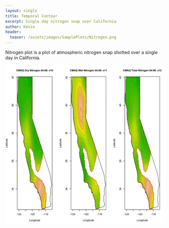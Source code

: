 ```yaml
---
layout: single
title: Temporal Contour
excerpt: Single day nitrogen snap over California
author: Kevin
header:
  teaser: /assets/images/SamplePlots/Nitrogen.png
---
```


Nitrogen plot is a plot of atmospheric nitrogen snap shotted over a single day in California.

![](/assets/images/SamplePlots/Nitrogen.png)





